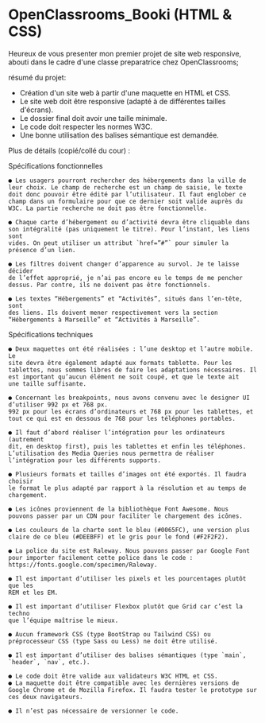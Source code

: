 # OpenClassrooms_Booki (HTML & CSS)

Heureux de vous presenter mon premier projet de site web responsive, abouti dans le cadre d'une classe preparatrice chez OpenClassrooms;

résumé du projet: 

  - Création d'un site web à partir d'une maquette en HTML et CSS.
  - Le site web doit être responsive (adapté à de différentes tailles d'écrans).
  - Le dossier final doit avoir une taille minimale.
  - Le code doit respecter les normes W3C.
  - Une bonne utilisation des balises sémantique est demandée.



Plus de détails (copié/collé du cour) :


  Spécifications fonctionnelles

    ● Les usagers pourront rechercher des hébergements dans la ville de
    leur choix. Le champ de recherche est un champ de saisie, le texte
    doit donc pouvoir être édité par l’utilisateur. Il faut englober ce
    champ dans un formulaire pour que ce dernier soit valide auprès du
    W3C. La partie recherche ne doit pas être fonctionnelle.

    ● Chaque carte d’hébergement ou d’activité devra être cliquable dans
    son intégralité (pas uniquement le titre). Pour l’instant, les liens sont
    vides. On peut utiliser un attribut `href=”#”` pour simuler la
    présence d’un lien.

    ● Les filtres doivent changer d’apparence au survol. Je te laisse décider
    de l’effet approprié, je n’ai pas encore eu le temps de me pencher
    dessus. Par contre, ils ne doivent pas être fonctionnels.

    ● Les textes “Hébergements” et “Activités”, situés dans l’en-tête, sont
    des liens. Ils doivent mener respectivement vers la section
    “Hébergements à Marseille” et “Activités à Marseille”.
  
  
  Spécifications techniques
  
    ● Deux maquettes ont été réalisées : l’une desktop et l’autre mobile. Le
    site devra être également adapté aux formats tablette. Pour les
    tablettes, nous sommes libres de faire les adaptations nécessaires. Il
    est important qu’aucun élément ne soit coupé, et que le texte ait
    une taille suffisante.

    ● Concernant les breakpoints, nous avons convenu avec le designer UI
    d’utiliser 992 px et 768 px.
    992 px pour les écrans d’ordinateurs et 768 px pour les tablettes, et
    tout ce qui est en dessous de 768 pour les téléphones portables.

    ● Il faut d’abord réaliser l’intégration pour les ordinateurs (autrement
    dit, en desktop first), puis les tablettes et enfin les téléphones.
    L’utilisation des Media Queries nous permettra de réaliser
    l’intégration pour les différents supports.

    ● Plusieurs formats et tailles d’images ont été exportés. Il faudra choisir
    le format le plus adapté par rapport à la résolution et au temps de
    chargement.

    ● Les icônes proviennent de la bibliothèque Font Awesome. Nous
    pouvons passer par un CDN pour faciliter le chargement des icônes.

    ● Les couleurs de la charte sont le bleu (#0065FC), une version plus
    claire de ce bleu (#DEEBFF) et le gris pour le fond (#F2F2F2).

    ● La police du site est Raleway. Nous pouvons passer par Google Font
    pour importer facilement cette police dans le code :
    https://fonts.google.com/specimen/Raleway.

    ● Il est important d’utiliser les pixels et les pourcentages plutôt que les
    REM et les EM.

    ● Il est important d’utiliser Flexbox plutôt que Grid car c’est la techno
    que l’équipe maîtrise le mieux.

    ● Aucun framework CSS (type BootStrap ou Tailwind CSS) ou
    préprocesseur CSS (type Sass ou Less) ne doit être utilisé.

    ● Il est important d’utiliser des balises sémantiques (type `main`,
    `header`, `nav`, etc.).

    ● Le code doit être valide aux validateurs W3C HTML et CSS.
    ● La maquette doit être compatible avec les dernières versions de
    Google Chrome et de Mozilla Firefox. Il faudra tester le prototype sur
    ces deux navigateurs.

    ● Il n’est pas nécessaire de versionner le code.


